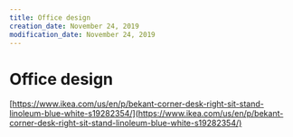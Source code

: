 ```yaml
---
title: Office design
creation_date: November 24, 2019
modification_date: November 24, 2019
---
```



# Office design 
[https://www.ikea.com/us/en/p/bekant-corner-desk-right-sit-stand-linoleum-blue-white-s19282354/](https://www.ikea.com/us/en/p/bekant-corner-desk-right-sit-stand-linoleum-blue-white-s19282354/)

